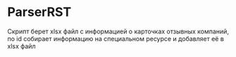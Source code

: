 # ParserRST
Скрипт берет xlsx файл с информацией о карточках отзывных компаний, по id собирает информацию на специальном ресурсе и добавляет её в xlsx файл
